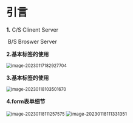 # 引言

**1.**   	C/S  Clinent  Server

​		  B/S  Broswer   Server



**2.基本标签的使用**

<img src="C:\Users\盐值不高的咸鱼\AppData\Roaming\Typora\typora-user-images\image-20230117182927704.png" alt="image-20230117182927704" style="zoom:80%;" />

**3.基本标签的使用**

<img src="C:\Users\盐值不高的咸鱼\AppData\Roaming\Typora\typora-user-images\image-20230118103501670.png" alt="image-20230118103501670" style="zoom:80%;" />

**4.form表单细节**

<img src="C:\Users\盐值不高的咸鱼\AppData\Roaming\Typora\typora-user-images\image-20230118111257575.png" alt="image-20230118111257575" style="zoom:80%;" />

<img src="C:\Users\盐值不高的咸鱼\AppData\Roaming\Typora\typora-user-images\image-20230118111331351.png" alt="image-20230118111331351" style="zoom:85%;" />
